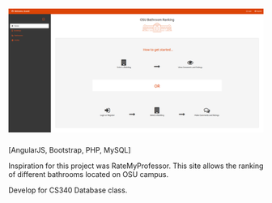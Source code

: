 # ![OSU Bathroom Ranking](img/screenshot.png)

[AngularJS, Bootstrap, PHP, MySQL]

Inspiration for this project was RateMyProfessor. This site allows the ranking of different bathrooms located on OSU campus.

Develop for CS340 Database class.
